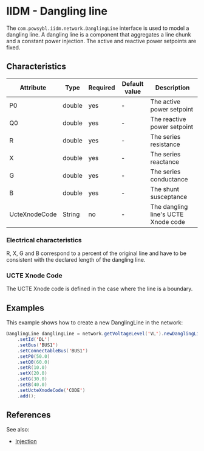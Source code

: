# IIDM - Dangling line

The `com.powsybl.iidm.network.DanglingLine` interface is used to model a dangling line. A dangling line is a component
that aggregates a line chunk and a constant power injection. The active and reactive power setpoints are fixed.

## Characteristics
| Attribute | Type | Required | Default value | Description |
| --------- | ---- | -------- | ------------- | ----------- |
| P0 | double | yes | - | The active power setpoint |
| Q0 | double | yes | - | The reactive power setpoint |
| R | double | yes | - | The series resistance |
| X | double | yes | - | The series reactance |
| G | double | yes | - | The series conductance |
| B | double | yes | - | The shunt susceptance |
| UcteXnodeCode | String | no | - | The dangling line's UCTE Xnode code |

### Electrical characteristics
R, X, G and B correspond to a percent of the original line and have to be consistent with the declared length of
the dangling line.

### UCTE Xnode Code
The UCTE Xnode code is defined in the case where the line is a boundary.

## Examples

This example shows how to create a new DanglingLine in the network:
```java
DanglingLine danglingLine = network.getVoltageLevel('VL').newDanglingLine()
    .setId('DL')
    .setBus('BUS1')
    .setConnectableBus('BUS1')
    .setP0(50.0)
    .setQ0(60.0)
    .setR(10.0)
    .setX(20.0)
    .setG(30.0)
    .setB(40.0)
    .setUcteXnodeCode('CODE')
    .add();
```

## References
See also:
- [Injection](injection.md)
